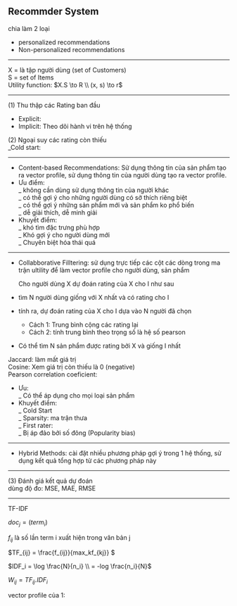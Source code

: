 ## Recommder System

chia làm 2 loại
+ personalized recommendations
+ Non-personalized recommendations

---

X = là tập người dùng (set of Customers) \
S = set of Items \
Utility function: $X.S \to R \\ (x, s) \to r$

---
(1) Thu thập các Rating ban đầu 
+ Explicit:  
+ Implicit: Theo dõi hành vi trên hệ thống 

(2) Ngoại suy các rating còn thiếu \
_Cold start: 

----
+ Content-based Recommendations: Sử dụng thông tin của sản phẩm tạo ra vector profile, sử dụng thông tin của người dùng tạo ra vector profile.
 + Ưu điểm: \
 _ không cần dùng sử dụng thông tin của người khác \
 _ có thể gợi ý cho những người dùng có sở thích riêng biệt \
 _ có thể gợi ý những sản phẩm mới và sản phẩm ko phổ biến \
 _ dễ giải thích, dễ minh giải 
 + Khuyết điểm: \
 _ khó tìm đặc trưng phù hợp\
 _ Khó gợi ý cho người dùng mới \
 _ Chuyên biệt hóa thái quá

----
+ Collabborative Filltering: sử dụng trực tiếp các cột các dòng trong ma trận ultility để làm vector profile cho người dùng, sản phẩm 

  Cho người dùng X dự đoán rating của X cho I như sau
 + tìm N người dùng giống với X nhất và có rating cho I
 + tính ra, dự đoán rating của X cho I dựa vào N người đã chọn
    + Cách 1: Trung bình cộng các rating lại
    + Cách 2: tính trung bình theo trọng số là hệ số pearson
  + Có thể tìm N sản phẩm được rating bởi X và giống I nhất

  Jaccard: làm mất giá trị \
  Cosine: Xem giá trị còn thiếu là 0 (negative) \
  Pearson correlation coeficient:

 + Ưu:\
 _ Có thể áp dụng cho mọi loại sản phẩm
 + Khuyết điểm: \
 _ Cold Start \
 _ Sparsity: ma trận thưa \
 _ First rater: \
 _ Bị áp đảo bởi số đông (Popularity bias)

----
+ Hybrid Methods: cài đặt nhiều phương pháp gợi ý trong 1 hệ thống, sử dụng kết quả tổng hợp từ các phương pháp này
----
(3) Đánh giá kết quả dự đoán \
dùng độ đo: MSE, MAE, RMSE


----
TF-IDF

$doc_j = (term_i)$ 

$f_{ij}$ là số lần term i xuất hiện trong văn bản j 

$TF_{ij} = \frac{f_{ij}}{max_kf_{kj}} $ 

$IDF_i = \log \frac{N}{n_i} \\ = -log \frac{n_i}{N}$ 

$W_{ij} = TF_{ij} . IDF_i$

vector profile của 1:




